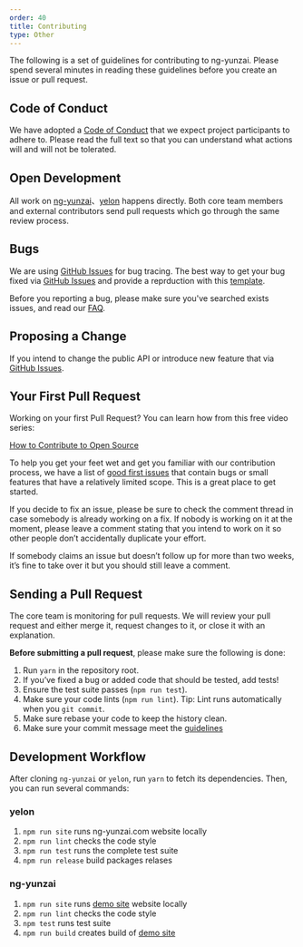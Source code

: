 ```yaml
---
order: 40
title: Contributing
type: Other
---
```


The following is a set of guidelines for contributing to ng-yunzai. Please spend several minutes in reading these guidelines before you create an issue or pull request.

## Code of Conduct

We have adopted a [Code of Conduct](https://github.com/hbyunzai/yelon/blob/master/CODE_OF_CONDUCT.md) that we expect project participants to adhere to. Please read the full text so that you can understand what actions will and will not be tolerated.

## Open Development

All work on [ng-yunzai](https://github.com/hbyunzai/ng-yunzai)、[yelon](https://github.com/hbyunzai/yelon) happens directly. Both core team members and external contributors send pull requests which go through the same review process.

## Bugs

We are using [GitHub Issues](https://github.com/hbyunzai/ng-yunzai/issues) for bug tracing. The best way to get your bug fixed via [GitHub Issues](https://github.com/hbyunzai/ng-yunzai/issues) and provide a reprduction with this [template](https://stackblitz.com/edit/ng-yunzai-setup).

Before you reporting a bug, please make sure you've searched exists issues, and read our [FAQ](https://ng.yunzainfo.com/).

## Proposing a Change

If you intend to change the public API or introduce new feature that via [GitHub Issues](https://github.com/hbyunzai/ng-yunzai/issues).

## Your First Pull Request

Working on your first Pull Request? You can learn how from this free video series:

[How to Contribute to Open Source](https://opensource.guide/how-to-contribute/)

To help you get your feet wet and get you familiar with our contribution process, we have a list of [good first issues](https://github.com/hbyunzai/ng-yunzai/labels/good%20first%20issues) that contain bugs or small features that have a relatively limited scope. This is a great place to get started.

If you decide to fix an issue, please be sure to check the comment thread in case somebody is already working on a fix. If nobody is working on it at the moment, please leave a comment stating that you intend to work on it so other people don’t accidentally duplicate your effort.

If somebody claims an issue but doesn’t follow up for more than two weeks, it’s fine to take over it but you should still leave a comment.

## Sending a Pull Request

The core team is monitoring for pull requests. We will review your pull request and either merge it, request changes to it, or close it with an explanation.

**Before submitting a pull request**, please make sure the following is done:

1. Run `yarn` in the repository root.
2. If you’ve fixed a bug or added code that should be tested, add tests!
3. Ensure the test suite passes (`npm run test`).
4. Make sure your code lints (`npm run lint`). Tip: Lint runs automatically when you `git commit`.
5. Make sure rebase your code to keep the history clean.
6. Make sure your commit message meet the [guidelines](https://github.com/hbyunzai/yelon/blob/master/CONTRIBUTING.md#-commit-message-guidelines)

## Development Workflow

After cloning `ng-yunzai` or `yelon`, run `yarn` to fetch its dependencies. Then, you can run several commands:

### yelon

1. `npm run site` runs ng-yunzai.com website locally
2. `npm run lint` checks the code style
3. `npm run test` runs the complete test suite
5. `npm run release` build packages relases

### ng-yunzai

1. `npm run site` runs [demo site](https://ng-yunzai.surge.sh/) website locally
2. `npm run lint` checks the code style
3. `npm test` runs test suite
5. `npm run build` creates build of [demo site](https://ng-yunzai.surge.sh/)
